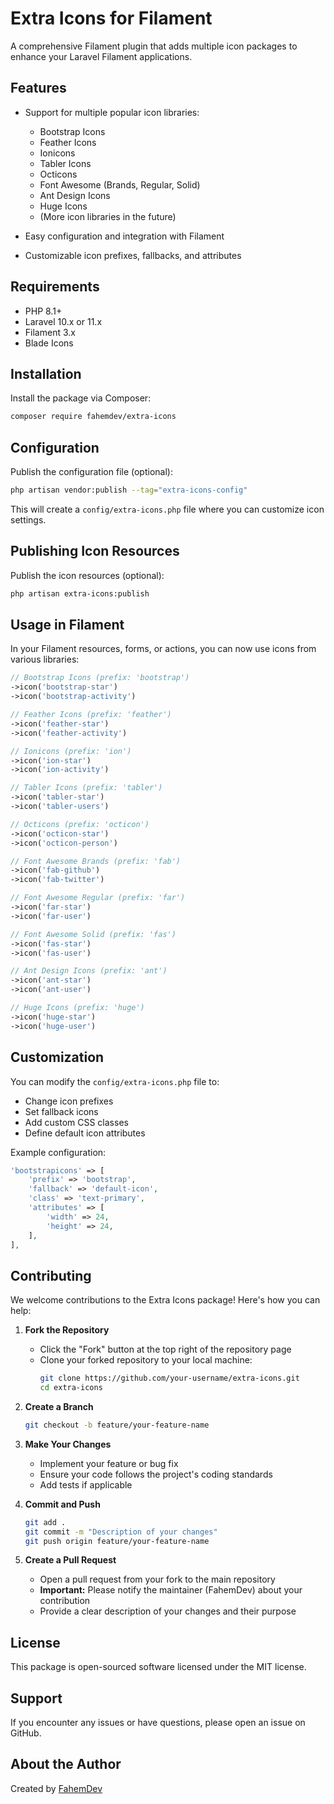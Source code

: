 # Extra Icons for Filament

A comprehensive Filament plugin that adds multiple icon packages to enhance your Laravel Filament applications.

## Features

- Support for multiple popular icon libraries:

  - Bootstrap Icons
  - Feather Icons
  - Ionicons
  - Tabler Icons
  - Octicons
  - Font Awesome (Brands, Regular, Solid)
  - Ant Design Icons
  - Huge Icons
  - (More icon libraries in the future)

- Easy configuration and integration with Filament
- Customizable icon prefixes, fallbacks, and attributes

## Requirements

- PHP 8.1+
- Laravel 10.x or 11.x
- Filament 3.x
- Blade Icons

## Installation

Install the package via Composer:

```bash
composer require fahemdev/extra-icons
```

## Configuration

Publish the configuration file (optional):

```bash
php artisan vendor:publish --tag="extra-icons-config"
```

This will create a `config/extra-icons.php` file where you can customize icon settings.

## Publishing Icon Resources

Publish the icon resources (optional):

```bash
php artisan extra-icons:publish
```

## Usage in Filament

In your Filament resources, forms, or actions, you can now use icons from various libraries:

```php
// Bootstrap Icons (prefix: 'bootstrap')
->icon('bootstrap-star')
->icon('bootstrap-activity')

// Feather Icons (prefix: 'feather')
->icon('feather-star')
->icon('feather-activity')

// Ionicons (prefix: 'ion')
->icon('ion-star')
->icon('ion-activity')

// Tabler Icons (prefix: 'tabler')
->icon('tabler-star')
->icon('tabler-users')

// Octicons (prefix: 'octicon')
->icon('octicon-star')
->icon('octicon-person')

// Font Awesome Brands (prefix: 'fab')
->icon('fab-github')
->icon('fab-twitter')

// Font Awesome Regular (prefix: 'far')
->icon('far-star')
->icon('far-user')

// Font Awesome Solid (prefix: 'fas')
->icon('fas-star')
->icon('fas-user')

// Ant Design Icons (prefix: 'ant')
->icon('ant-star')
->icon('ant-user')

// Huge Icons (prefix: 'huge')
->icon('huge-star')
->icon('huge-user')
```

## Customization

You can modify the `config/extra-icons.php` file to:

- Change icon prefixes
- Set fallback icons
- Add custom CSS classes
- Define default icon attributes

Example configuration:

```php
'bootstrapicons' => [
    'prefix' => 'bootstrap',
    'fallback' => 'default-icon',
    'class' => 'text-primary',
    'attributes' => [
        'width' => 24,
        'height' => 24,
    ],
],
```

## Contributing

We welcome contributions to the Extra Icons package! Here's how you can help:

1. **Fork the Repository**

   - Click the "Fork" button at the top right of the repository page
   - Clone your forked repository to your local machine:
     ```bash
     git clone https://github.com/your-username/extra-icons.git
     cd extra-icons
     ```

2. **Create a Branch**

   ```bash
   git checkout -b feature/your-feature-name
   ```

3. **Make Your Changes**

   - Implement your feature or bug fix
   - Ensure your code follows the project's coding standards
   - Add tests if applicable

4. **Commit and Push**

   ```bash
   git add .
   git commit -m "Description of your changes"
   git push origin feature/your-feature-name
   ```

5. **Create a Pull Request**
   - Open a pull request from your fork to the main repository
   - **Important:** Please notify the maintainer (FahemDev) about your contribution
   - Provide a clear description of your changes and their purpose

## License

This package is open-sourced software licensed under the MIT license.

## Support

If you encounter any issues or have questions, please open an issue on GitHub.

## About the Author

Created by [FahemDev](https://fahemdev.com)
